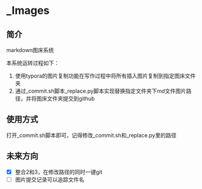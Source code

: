 # _Images
## 简介

markdown图床系统

本系统运转过程如下：

1. 使用typora的图片复制功能在写作过程中将所有插入图片复制到指定图床文件夹
2. 通过\_commit.sh脚本\_replace.py脚本实现替换指定文件夹下md文件图片路径，并将图床文件夹提交到github

## 使用方式

打开_commit.sh脚本即可，记得修改\_commit.sh和\_replace.py里的路径

## 未来方向

- [x] 整合2和3，在修改路径的同时一键git 
- [ ] 图片提交记录可以追踪文件名
